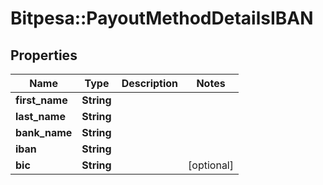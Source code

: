 # Bitpesa::PayoutMethodDetailsIBAN

## Properties
Name | Type | Description | Notes
------------ | ------------- | ------------- | -------------
**first_name** | **String** |  | 
**last_name** | **String** |  | 
**bank_name** | **String** |  | 
**iban** | **String** |  | 
**bic** | **String** |  | [optional] 


